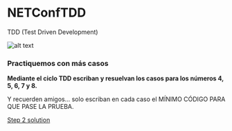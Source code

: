 # NETConfTDD

TDD (Test Driven Development)

![alt text](http://iwt2.org/wp-content/uploads/2015/06/tdd-logo-300x235.png)

### Practiquemos con más casos

**Mediante el ciclo TDD escriban y resuelvan los casos para los números 4, 5, 6, 7 y 8.**

Y recuerden amigos... solo escriban en cada caso el MÍNIMO CÓDIGO PARA QUE PASE LA PRUEBA.

[Step 2 solution](https://github.com/luisfelipediaz/NETConfTDD/tree/Step2)
